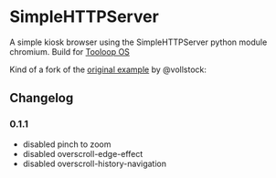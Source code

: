 # SimpleHTTPServer

A simple kiosk browser using the SimpleHTTPServer python module chromium. Build for [Tooloop OS](http://www.tooloop.org/)

Kind of a fork of the [original example](https://github.com/vollstock/Tooloop-Examples/tree/master/Simple%20Kiosk) by @vollstock:



## Changelog

### 0.1.1
  * disabled pinch to zoom
  * disabled overscroll-edge-effect
  * disabled overscroll-history-navigation
